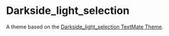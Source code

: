 # Darkside_light_selection

A theme based on the [Darkside_light_selection TextMate Theme](http://colorsublime.com/theme/Darkside_light_selection).
